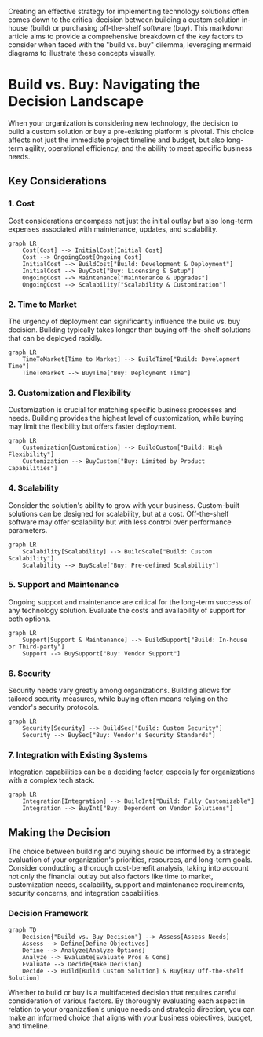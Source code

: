 Creating an effective strategy for implementing technology solutions often comes down to the critical decision between building a custom solution in-house (build) or purchasing off-the-shelf software (buy). This markdown article aims to provide a comprehensive breakdown of the key factors to consider when faced with the "build vs. buy" dilemma, leveraging mermaid diagrams to illustrate these concepts visually.

# Build vs. Buy: Navigating the Decision Landscape

When your organization is considering new technology, the decision to build a custom solution or buy a pre-existing platform is pivotal. This choice affects not just the immediate project timeline and budget, but also long-term agility, operational efficiency, and the ability to meet specific business needs.

## Key Considerations

### 1. Cost

Cost considerations encompass not just the initial outlay but also long-term expenses associated with maintenance, updates, and scalability.

```mermaid
graph LR
    Cost[Cost] --> InitialCost[Initial Cost]
    Cost --> OngoingCost[Ongoing Cost]
    InitialCost --> BuildCost["Build: Development & Deployment"]
    InitialCost --> BuyCost["Buy: Licensing & Setup"]
    OngoingCost --> Maintenance["Maintenance & Upgrades"]
    OngoingCost --> Scalability["Scalability & Customization"]
```

### 2. Time to Market

The urgency of deployment can significantly influence the build vs. buy decision. Building typically takes longer than buying off-the-shelf solutions that can be deployed rapidly.

```mermaid
graph LR
    TimeToMarket[Time to Market] --> BuildTime["Build: Development Time"]
    TimeToMarket --> BuyTime["Buy: Deployment Time"]
```

### 3. Customization and Flexibility

Customization is crucial for matching specific business processes and needs. Building provides the highest level of customization, while buying may limit the flexibility but offers faster deployment.

```mermaid
graph LR
    Customization[Customization] --> BuildCustom["Build: High Flexibility"]
    Customization --> BuyCustom["Buy: Limited by Product Capabilities"]
```

### 4. Scalability

Consider the solution's ability to grow with your business. Custom-built solutions can be designed for scalability, but at a cost. Off-the-shelf software may offer scalability but with less control over performance parameters.

```mermaid
graph LR
    Scalability[Scalability] --> BuildScale["Build: Custom Scalability"]
    Scalability --> BuyScale["Buy: Pre-defined Scalability"]
```

### 5. Support and Maintenance

Ongoing support and maintenance are critical for the long-term success of any technology solution. Evaluate the costs and availability of support for both options.

```mermaid
graph LR
    Support[Support & Maintenance] --> BuildSupport["Build: In-house or Third-party"]
    Support --> BuySupport["Buy: Vendor Support"]
```

### 6. Security

Security needs vary greatly among organizations. Building allows for tailored security measures, while buying often means relying on the vendor's security protocols.

```mermaid
graph LR
    Security[Security] --> BuildSec["Build: Custom Security"]
    Security --> BuySec["Buy: Vendor's Security Standards"]
```

### 7. Integration with Existing Systems

Integration capabilities can be a deciding factor, especially for organizations with a complex tech stack.

```mermaid
graph LR
    Integration[Integration] --> BuildInt["Build: Fully Customizable"]
    Integration --> BuyInt["Buy: Dependent on Vendor Solutions"]
```

## Making the Decision

The choice between building and buying should be informed by a strategic evaluation of your organization's priorities, resources, and long-term goals. Consider conducting a thorough cost-benefit analysis, taking into account not only the financial outlay but also factors like time to market, customization needs, scalability, support and maintenance requirements, security concerns, and integration capabilities.

### Decision Framework

```mermaid
graph TD
    Decision{"Build vs. Buy Decision"} --> Assess[Assess Needs]
    Assess --> Define[Define Objectives]
    Define --> Analyze[Analyze Options]
    Analyze --> Evaluate[Evaluate Pros & Cons]
    Evaluate --> Decide{Make Decision}
    Decide --> Build[Build Custom Solution] & Buy[Buy Off-the-shelf Solution]
```

Whether to build or buy is a multifaceted decision that requires careful consideration of various factors. By thoroughly evaluating each aspect in relation to your organization's unique needs and strategic direction, you can make an informed choice that aligns with your business objectives, budget, and timeline.

